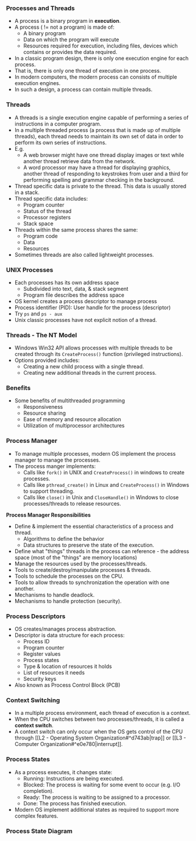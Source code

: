 ### Processes and Threads
- A process is a binary program in **execution**.
- A process ( != not a program) is made of:
	- A binary program
	- Data on which the program will execute
	- Resources required for execution, including files, devices which contains or provides the data required.
- In a classic program design, there is only one execution engine for each process.
- That is, there is only one thread of execution in one process.
- In modern computers, the modern process can consists of multiple execution engines.
- In such a design, a process can contain multiple threads.

### Threads
- A threads is a single execution engine capable of performing a series of instructions in a computer program.
- In a multiple threaded process (a process that is made up of multiple threads), each thread needs to maintain its own set of data in order to perform its own series of instructions.
- E.g.
	- A web browser might have one thread display images or text while another thread retrieve data from the network.
	- A word processor may have a thread for displaying graphics, another thread of responding to keystrokes from user and a third for performing spelling and grammar checking in the background.
- Thread specific data is private to the thread. This data is usually stored in a stack.
- Thread specific data includes:
	- Program counter
	- Status of the thread
	- Processor registers
	- Stack space
- Threads within the same process shares the same:
	- Program code
	- Data
	- Resources
- Sometimes threads are also called lightweight processes.

### UNIX Processes
- Each processes has its own address space
	- Subdivided into text, data, & stack segment
	- Program file describes the address space
- OS kernel creates a process descriptor to manage process
- Process identifier (PID): User handle for the process (descriptor)
- Try `ps` and `ps - aux` 
- Unix classic processes have not explicit notion of a thread.

### Threads - The NT Model
- Windows Win32 API allows processes with multiple threads to be created through its `CreateProcess()` function (privileged instructions).
- Options provided includes:
	- Creating a new child process with a single thread.
	- Creating new additional threads in the current process.

### Benefits
- Some benefits of multithreaded programming
	- Responsiveness
	- Resource sharing
	- Ease of memory and resource allocation
	- Utilization of multiprocessor architectures

### Process Manager
- To manage multiple processes, modern OS implement the process manager to manage the processes.
- The process manger implements:
	- Calls like `fork()` in UNIX and `CreateProcess()` in windows to create processes.
	- Calls like `pthread_create()` in Linux and `CreateProcess()` in Windows to support threading.
	- Calls like `close()` in Unix and `CloseHandle()` in Windows to close processes/threads to release resources.

**Process Manager Responsibilities**
- Define & implement the essential characteristics of a process and thread.
	- Algorithms to define the behavior
	- Data structures to preserve the state of the execution.
- Define what "things" threads in the process can reference - the address space (most of the "things" are memory locations)
- Manage the resources used by the processes/threads.
- Tools to create/destroy/manipulate processes & threads.
- Tools to schedule the processes on the CPU.
- Tools to allow threads to synchronization the operation with one another.
- Mechanisms to handle deadlock.
- Mechanisms to handle protection (security).

### Process Descriptors
- OS creates/manages process abstraction.
- Descriptor is data structure for each process:
	- Process ID
	- Program counter
	- Register values
	- Process states
	- Type & location of resources it holds
	- List of resources it needs
	- Security keys
- Also known as Process Control Block (PCB)

### Context Switching
- In a multiple process environment, each thread of execution is a context.
- When the CPU switches between two processes/threads, it is called a **context switch**.
- A context switch can only occur when the OS gets control of the CPU through [[L2 - Operating System Organization#^d743ab|trap]] or [[L3 - Computer Organization#^e0e780|interrupt]]. 

### Process States
- As a process executes, it changes state:
	- Running: Instructions are being executed.
	- Blocked: The process is waiting for some event to occur (e.g. I/O completion).
	- Ready: The process is waiting to be assigned to a processor.
	- Done: The process has finished execution.
- Modern OS implement additional states as required to support more complex features.

### Process State Diagram
